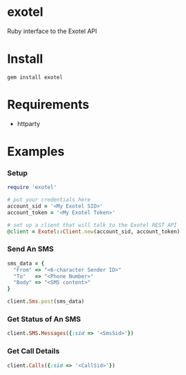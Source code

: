 exotel
======

Ruby interface to the Exotel API

Install
=======

```
gem install exotel
```

Requirements
============

* httparty

Examples
========

### Setup

```ruby
require 'exotel'

# put your credentials here
account_sid = '<My Exotel SID>'
account_token = '<My Exotel Token>'

# set up a client that will talk to the Exotel REST API
@client = Exotel::Client.new(account_sid, account_token)
```

### Send An SMS

```ruby
sms_data = {
  "From" => "<6-character Sender ID>"
  "To"   => "<Phone Number>"
  "Body" => "<SMS content>"
}

client.Sms.post(sms_data)
```

### Get Status of An SMS

```ruby
client.SMS.Messages({:sid => '<SmsSid>'})
```

### Get Call Details

```ruby
client.Calls({:sid => '<CallSid>'})
```
